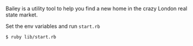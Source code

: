 Bailey is a utility tool to help you find a new home in the crazy London real
state market.

Set the env variables and run `start.rb`

```
$ ruby lib/start.rb
```
